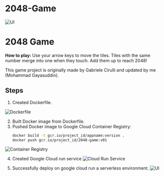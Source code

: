 # 2048-Game
![UI](https://drive.google.com/uc?export=view&id=1XW0X_olGbta7Ft0sWifZ0zBOLgP9VdcS)

# 2048 Game

**How to play:** Use your arrow keys to move the tiles. Tiles with the same number merge into one when they touch. Add them up to reach 2048!

This game project is originally made by Gabriele Cirulli and updated by me (Mohammad Gayasuddin).

## Steps

1. Created Dockerfile.

![Dockerfile](https://drive.google.com/uc?export=view&id=1caN8vEyLRgZZGlUUmV-ifUb8HjjuBnHQ)


2. Built Docker image from Dockerfile.
3. Pushed Docker image to Google Cloud Container Registry:
   ```bash
   docker build -t gcr.io/project_id/appname:version .
   docker push gcr.io/project_id/2048-game:v01
![Container Registry](https://drive.google.com/uc?export=view&id=1xJ1MmfkhEaR0qORss3W-mwLEuWrdVATs)

4. Created Google Cloud run service
![Cloud Run Service](https://drive.google.com/uc?export=view&id=1VYDmdWBi-i32EICZkQjyGR2CkmGt9B_O)


5. Successfully deploy on google cloud run a serverless environment.
![UI](https://drive.google.com/uc?export=view&id=1XW0X_olGbta7Ft0sWifZ0zBOLgP9VdcS)
